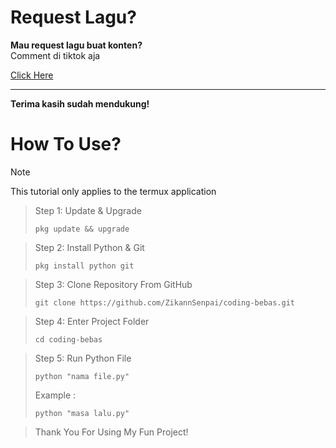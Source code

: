 # Request Lagu?  

**Mau request lagu buat konten?**  
Comment di tiktok aja

[Click Here](https://www.tiktok.com/@zikannsenpai)

---

**Terima kasih sudah mendukung!**


# How To Use?


> [!NOTE]
> This tutorial only applies to the termux application

> Step 1: Update & Upgrade
> ```
> pkg update && upgrade
> ```

> Step 2: Install Python & Git
> ```
> pkg install python git
> ```

> Step 3: Clone Repository From GitHub
> ```
> git clone https://github.com/ZikannSenpai/coding-bebas.git
> ```

> Step 4: Enter Project Folder
> ```
> cd coding-bebas
> ```

> Step 5: Run Python File
> ```
> python "nama file.py"
> ```
> Example :
> ```
> python "masa lalu.py"
> ```

> Thank You For Using My Fun Project!